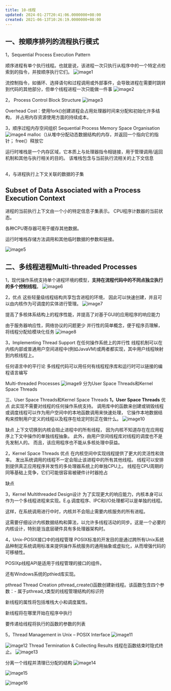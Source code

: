 ```yaml
---
title: 10-线程
updated: 2024-01-27T20:41:06.0000000+08:00
created: 2021-06-13T10:26:19.0000000+08:00
---
```


## 一、按顺序排列的流程执行模式
1，Sequential Process Execution Pattern

 顺序进程有单个执行线程。也就是说，该进程一次只执行从程序中的一个特定点检索到的指令，并按顺序执行它们。
![image1](assets/ad060486cecd49259ac54e8da97e450a.png)

流控制指令，如循环、选择语句和过程调用或外部事件，会导致进程在需要时跳转到代码的其他部分，但单个线程进程一次只能做一件事
![image2](assets/762747977453443ea9a60440b570feb3.png)




2， Process Control Block Structure
![image3](../../assets/8fedd262b71a4ff2b836cbf0504f9820.png)

Overhead Cost：使用fork()创建进程会占用处理器时间来分配和初始化许多结构，
并占用内存资源使用方面的持续成本。

3，顺序过程内存空间组织
Sequential Process Memory Space Organisation
![image4](../../assets/d5623a93b7bc4c98adfe89a90a874b8f.png)
malloc（)从堆中分配动态数据结构的内存，并返回一个指向它的指针；
free(）释放它

运行时堆栈是一个内存区域，它本质上与处理器指令相链接，用于管理调用/返回机制和其他与执行相关的目的。
该堆栈包含与当前执行流相关的上下文信息
## 
## 
4，与进程执行上下文关联的数据的子集
## Subset of Data Associated with a Process Execution Context

进程的当前执行上下文由一个小的特定信息子集表示。
CPU程序计数器的当前状态。

各种CPU寄存器可用于缓存其他数据。

运行时堆栈存储方法调用和其他临时数据的参数和链接。

![image5](../../assets/ab18a0627a244ea1867cff75eb243467.png)

## 二、多线程进程Multi-threaded Processes

1，现代操作系统支持单个进程环境的模型，**支持在流程代码中的不同点独立执行的多个控制线程**。
![image6](../../assets/eb2829fefcba41519cfc1a19ee695aeb.png)

2，优点
这些轻量级线程结构共享包含进程的环境，
因此可以快速创建，并且可以由内核作为可调度的实体进行管理。
![image7](../../assets/61a4113063284e5cb378f59a541c1e2d.png)

提高了多核体系结构上的程序性能，并提高了对基于GUI的应用程序的响应能力

由于服务器响应性，网络协议的问题更少
并行性的简单概念，便于程序员理解，将线程分配给模块化任务
![image8](../../assets/7ea4d24c817145ef863ad15786161635.png)

3，Implementing Thread Support
在任何操作系统上的并行性
线程机制可以在内核内部或普通用户空间进程中(例如JavaVM)或两者都实现，其中用户线程映射到内核线程上。

任何语言中的平行论
多线程代码可以用任何有线程程序库和运行时可以链接的编程语言编写

Multi-threaded Processes
![image9](../../assets/155269f4110245f59b2a9597e3b50769.png)
分为User Space Threads和Kernel Space Threads

三、User Space Threads和Kernel Space Threads
**1，User Space Threads**
优点
此实现不需要对线程的任何操作系统支持。
调用库中的函数来创建或销毁线程或调度线程可以作为用户空间中的本地函数调用来快速处理，
它操作本地数据结构来控制用户定义的线程以及程序在给定时刻正在做什么。
![image10](../../assets/1fec94a0218244a7a1eabe453e5602f8.png)

缺点
上下文切换到内核会阻止进程中的所有线程，
因为内核不知道存在在应用程序上下文中操作的单独线程抽象。
此外，由用户空间线程库对线程的调度也不是先发制人的。
而且，该应用程序也不能从多核处理中获益。

2，Kernel Space Threads
优点
在内核空间中实现线程提供了更大的灵活性和效率。
发出系统调用的线程不一定会阻止该进程中的所有其他线程。
线程可以安排到提供真正应用程序并发性的多处理器系统上的单独CPU上。
线程在CPU周期的同等基础上竞争，它们可能很容易被硬件计时器抢占

缺点

3，Kernel Multithreaded Design设计
为了实现更大的响应能力，内核本身可以作为一个多线程进程来实现。E.g.调度程序、IPC和I/O处理都可以是单独的线程。

这样，在系统调用进行中时，内核并不会阻止需要内核服务的所有进程。

这需要仔细设计内核数据结构和算法，以允许多线程活动的同步。这是一个必要的内核设计，特别是当底层硬件具有多处理器架构时。

4，Unix-POSIX接口中的线程管理
POSIX标准的开发目的是通过跨所有Unix系统品种制定系统调用标准来提供操作系统服务的通用抽象或虚拟化，从而增强代码的可移植性。

POSIXp线程API是适用于线程管理的接口的组件。

还有Windows系统的pthied库实现。

pthread Thread Creation
pthread_create()函数创建新线程。该函数包含四个参数：-
属于pthread_t类型的线程管理结构的标识符

新线程的属性将包括堆栈大小和调度属性。

新线程将在哪里开始在程序中执行

要传递给线程将执行的函数的参数的列表

5，Thread Management in Unix – POSIX Interface
![image11](../../assets/25382c6ac4834c39a7692253645c90f2.png)

![image12](../../assets/9156f23c89c946a4805caaa790bf1c7c.png)
Thread Termination & Collecting Results
线程在函数结束时隐式终止。
![image13](../../assets/b9cf9dec62114a02bd44921fe55f7a89.png)

分离一个线程并清理已分配的结构
![image14](../../assets/902ce0a40b8241d4ae9a329fac0335d2.png)

![image15](../../assets/0d42736a837e49eea8c90f8ba3e3bbcf.png)

![image16](../../assets/e1fb1ce7fee7499f8f750d598ecb5cea.png)

